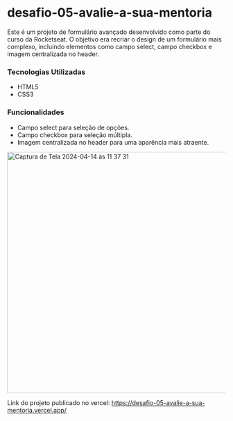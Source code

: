# desafio-05-avalie-a-sua-mentoria

Este é um projeto de formulário avançado desenvolvido como parte do curso da Rocketseat. O objetivo era recriar o design de um formulário mais complexo, incluindo elementos como campo select, campo checkbox e imagem centralizada no header.

### Tecnologias Utilizadas
- HTML5
- CSS3

### Funcionalidades
- Campo select para seleção de opções.
- Campo checkbox para seleção múltipla.
- Imagem centralizada no header para uma aparência mais atraente.


<img width="557" alt="Captura de Tela 2024-04-14 às 11 37 31" src="https://github.com/MatheusNerisRocha/desafio-05-avalie-a-sua-mentoria/assets/166330932/5af8df95-8251-4495-8aee-3ff04a5e55af"> <br>

Link do projeto publicado no vercel: https://desafio-05-avalie-a-sua-mentoria.vercel.app/

